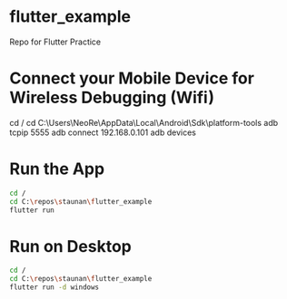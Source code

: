 # flutter_example
Repo for Flutter Practice

# Connect your Mobile Device for Wireless Debugging (Wifi)
cd /
cd C:\Users\NeoRe\AppData\Local\Android\Sdk\platform-tools
adb tcpip 5555
adb connect 192.168.0.101
adb devices

# Run the App
```bash
cd /
cd C:\repos\staunan\flutter_example
flutter run
```

# Run on Desktop
```bash
cd /
cd C:\repos\staunan\flutter_example
flutter run -d windows
```
